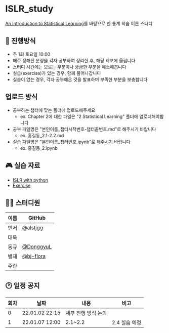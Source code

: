 # ISLR_study
[An Introduction to Statistical Learning](https://hastie.su.domains/ISLR2/ISLRv2_website.pdf)를 바탕으로 한 통계 학습 이론 스터디

## 🌳 진행방식
- 주 1회 토요일 10:00
- 매주 정해진 분량을 각자 공부하여 정리한 후, 해당 레포에 올립니다
- 스터디 시간에는 모르는 부분이나 궁금한 부분을 해소해봅니다
- 실습(exercise)가 있는 경우, 함께 풀어나갑니다
- 실습이 없는 경우, 각자 공부해온 것을 발표하며 부족한 부분을 보충합니다

## 업로드 방식
- 공부하는 챕터에 맞는 폴더에 업로드해주세요
  - ex. Chapter 2에 대한 파일은 "2 Statistical Learning" 폴더에 업로더해야합니다
- 공부 파일명은 "본인이름_챕터시작번호-챕터끝번호.md"로 해주시기 바랍니다
  - ex. 홍길동_2.1-2.2.md
- 실습 파일명은 "본인이름_챕터번호.ipynb"로 해주시기 바랍니다
  - ex. 홍길동_2.ipynb

## 🎮 실습 자료
- [ISLR with python](https://github.com/JWarmenhoven/ISLR-python)
- [Exercise](https://drive.google.com/drive/folders/1BOgckXGtadkKCa2vH25yUbW70kxYoVvY?usp=sharing)

## 👨‍💻 스터디원

| 이름   | GitHub                                         |
| ---- | ---------------------------------------------- |
| 민서 | [@alstjgg](https://github.com/alstjgg) |
| 대욱 ||
| 동규 |[@DonggyuL](https://github.com/DonggyuL)|
| 병재 |[@bj-flora](https://github.com/bj-flora)|
| 주란 ||

## 🕐 일정 공지
|회차|날짜|내용|비고|
|-|-|-|-|
|0|22.01.02 22:15|세부 진행 방식 논의||
|1|22.01.07 12:00|2.1~2.2|2.4 실습 예정|
